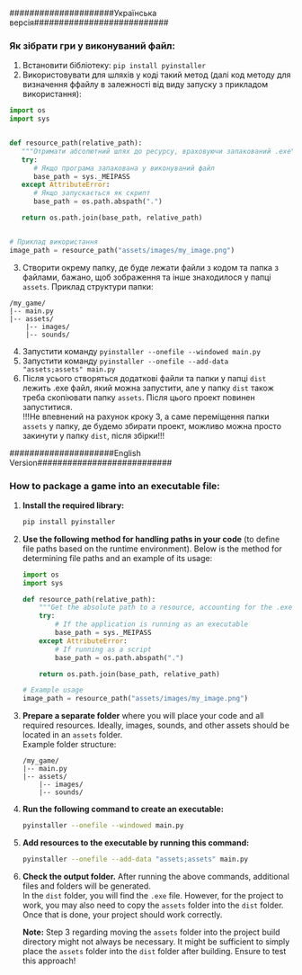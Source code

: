 #####################Українська версія###########################

### Як зібрати гри у виконуваний файл:

1. Встановити бібліотеку: ```pip install pyinstaller```
2. Використовувати для шляхів у коді такий метод (далі код методу для визначення ффайлу в залежності від виду запуску з прикладом використання):

```python
import os
import sys


def resource_path(relative_path):
   """Отримати абсолютний шлях до ресурсу, враховуючи запакований .exe"""
   try:
      # Якщо програма запакована у виконуваний файл
      base_path = sys._MEIPASS
   except AttributeError:
      # Якщо запускається як скрипт
      base_path = os.path.abspath(".")

   return os.path.join(base_path, relative_path)


# Приклад використання
image_path = resource_path("assets/images/my_image.png")
```
3. Створити окрему папку, де буде лежати файли з кодом та папка з файлами, бажано, щоб зображення та інше знаходилося у папці ```assets```.
Приклад структури папки:
```
/my_game/
|-- main.py
|-- assets/
    |-- images/
    |-- sounds/
```
4. Запустити команду ```pyinstaller --onefile --windowed main.py```
5. Запустити команду ```pyinstaller --onefile --add-data "assets;assets" main.py```
6. Після усього створяться додаткові файли та папки у папці ```dist``` лежить .exe файл, який можна запустити, але у папку ```dist``` також треба скопіювати папку ```assets```. Після цього проект повинен запуститися.\
!!!Не впевнений на рахунок кроку 3, а саме переміщення папки ```assets``` у папку, де будемо збирати проект, можливо можна просто закинути у папку ```dist```, після збірки!!!

#####################English Version###########################

### How to package a game into an executable file:

1. **Install the required library:** 
   ```bash
   pip install pyinstaller
   ```

2. **Use the following method for handling paths in your code** (to define file paths based on the runtime environment). Below is the method for determining file paths and an example of its usage:
   ```python
   import os
   import sys

   def resource_path(relative_path):
       """Get the absolute path to a resource, accounting for the .exe."""
       try:
           # If the application is running as an executable
           base_path = sys._MEIPASS
       except AttributeError:
           # If running as a script
           base_path = os.path.abspath(".")

       return os.path.join(base_path, relative_path)

   # Example usage
   image_path = resource_path("assets/images/my_image.png")
   ```

3. **Prepare a separate folder** where you will place your code and all required resources. Ideally, images, sounds, and other assets should be located in an `assets` folder.  
   Example folder structure:
   ```
   /my_game/
   |-- main.py
   |-- assets/
       |-- images/
       |-- sounds/
   ```

4. **Run the following command to create an executable:**
   ```bash
   pyinstaller --onefile --windowed main.py
   ```

5. **Add resources to the executable by running this command:**
   ```bash
   pyinstaller --onefile --add-data "assets;assets" main.py
   ```

6. **Check the output folder.** After running the above commands, additional files and folders will be generated.  
   In the `dist` folder, you will find the `.exe` file. However, for the project to work, you may also need to copy the `assets` folder into the `dist` folder. Once that is done, your project should work correctly.  

   **Note:** Step 3 regarding moving the `assets` folder into the project build directory might not always be necessary. It might be sufficient to simply place the `assets` folder into the `dist` folder after building. Ensure to test this approach!  